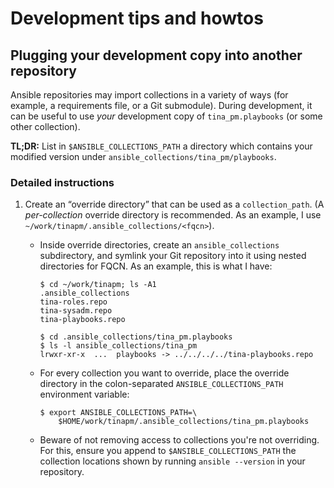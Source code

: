 # Development tips and howtos

## Plugging your development copy into another repository

Ansible repositories may import collections in a variety of ways (for example,
a requirements file, or a Git submodule). During development, it can be useful
to use _your_ development copy of `tina_pm.playbooks` (or some other
collection).

**TL;DR:** List in `$ANSIBLE_COLLECTIONS_PATH` a directory which contains
your modified version under `ansible_collections/tina_pm/playbooks`.

### Detailed instructions

1. Create an “override directory” that can be used as a
   `collection_path`. (A _per-collection_ override directory is recommended.
   As an example, I use `~/work/tinapm/.ansible_collections/<fqcn>`).

   - Inside override directories, create an `ansible_collections` subdirectory,
     and symlink your Git repository into it using nested directories for FQCN.
     As an example, this is what I have:

         $ cd ~/work/tinapm; ls -A1
         .ansible_collections
         tina-roles.repo
         tina-sysadm.repo
         tina-playbooks.repo

         $ cd .ansible_collections/tina_pm.playbooks
         $ ls -l ansible_collections/tina_pm
         lrwxr-xr-x  ...  playbooks -> ../../../../tina-playbooks.repo

   - For every collection you want to override, place the override directory
     in the colon-separated `ANSIBLE_COLLECTIONS_PATH` environment variable:

         $ export ANSIBLE_COLLECTIONS_PATH=\
             $HOME/work/tinapm/.ansible_collections/tina_pm.playbooks

   - Beware of not removing access to collections you're not overriding. For
     this, ensure you append to `$ANSIBLE_COLLECTIONS_PATH` the collection
     locations shown by running `ansible --version` in your repository.

